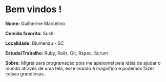 # Bem vindos !



**Nome:** Guilherme Marcelino

**Comida favorita:** Sushi

**Localidade:**  Blumenau - SC

**Estudo/Trabalho:** Ruby, Rails, Git, Rspec, Scrum

**Sobre:** Migrei para programação pois me apaixonei pela idéia de ajudar o mundo através de uma tela, esse mundo é magnifico e podemos fazer coisas grandiosas.